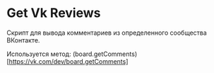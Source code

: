 # Get Vk Reviews

Скрипт для вывода комментариев из определенного сообщества ВКонтакте.

Используется метод: (board.getComments)[https://vk.com/dev/board.getComments]